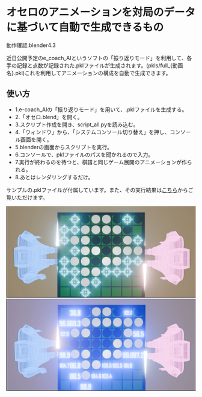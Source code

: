<h1>オセロのアニメーションを対局のデータに基づいて自動で生成できるもの</h1>
<p>動作確認:blender4.3</p>
<p>近日公開予定のe_coach_AIというソフトの「振り返りモード」を利用して、各手の記録と点数が記録された.pklファイルが生成されます。(pkls/full_{動画名}.pkl)これを利用してアニメーションの構成を自動で生成できます。</p>
<h2>使い方</h2>
<ul>
  <li>1.e-coach_AIの「振り返りモード」を用いて、.pklファイルを生成する。</li>
  <li>2.「オセロ.blend」を開く。</li>
  <li>3.スクリプト作成を開き、script_all.pyを読み込む。</li>
  <li>4.「ウィンドウ」から、「システムコンソール切り替え」を押し、コンソール画面を開く。</li>
  <li>5.blenderの画面からスクリプトを実行。</li>
  <li>6.コンソールで、pklファイルのパスを聞かれるので入力。</li>
  <li>7.実行が終わるのを待つと、棋譜と同じゲーム展開のアニメーションが作られる。</li>
  <li>8.あとはレンダリングするだけ。</li>
</ul>
<p>サンプルの.pklファイルが付属しています。また、その実行結果は<a href="">こちら</a>からご覧いただけます。</p>
<img src="image.png">
<img src="image2.png">
